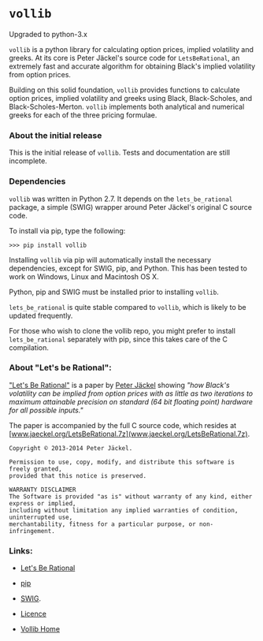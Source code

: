 # `vollib`
Upgraded to python-3.x

`vollib` is a python library for calculating option prices, 
implied volatility and greeks. At its core is Peter Jäckel's 
source code for `LetsBeRational`, an extremely fast and accurate algorithm 
for obtaining Black's implied volatility from option prices.

Building on this solid foundation, `vollib` provides functions 
to calculate option prices, implied volatility and greeks using 
Black, Black-Scholes, and Black-Scholes-Merton. `vollib` 
implements both analytical and numerical greeks for each of the three pricing formulae.

### About the initial release

This is the initial release of `vollib`.  Tests and documentation are still incomplete.

### Dependencies

`vollib` was written in Python 2.7.  It depends on the ```lets_be_rational``` package, a simple (SWIG) wrapper around Peter Jäckel's original C source code.  

To install via pip, type the following:

```
>>> pip install vollib
```

Installing `vollib` via pip will automatically install the necessary dependencies,
except for SWIG, pip, and Python.  This has been tested to work on Windows, Linux and Macintosh OS X.

Python, pip and SWIG must be installed prior to installing ```vollib```. 


`lets_be_rational` is quite stable compared to `vollib`, which is likely to be updated frequently.

For those who wish to clone the vollib repo, you might prefer to install `lets_be_rational` 
separately with pip, since this takes care of the C compilation.

### About "Let's be Rational":

["Let's Be Rational"](http://www.pjaeckel.webspace.virginmedia.com/LetsBeRational.pdf) is a paper by [Peter Jäckel](http://jaeckel.org) showing *"how Black's volatility can be implied from option prices with as little as two iterations to maximum attainable precision on standard (64 bit floating point) hardware for all possible inputs."*

The paper is accompanied by the full C source code, which resides at [www.jaeckel.org/LetsBeRational.7z](www.jaeckel.org/LetsBeRational.7z).

```
Copyright © 2013-2014 Peter Jäckel.

Permission to use, copy, modify, and distribute this software is freely granted,
provided that this notice is preserved.

WARRANTY DISCLAIMER
The Software is provided "as is" without warranty of any kind, either express or implied,
including without limitation any implied warranties of condition, uninterrupted use,
merchantability, fitness for a particular purpose, or non-infringement.
```

### Links:


  * [Let's Be Rational](http://www.pjaeckel.webspace.virginmedia.com/LetsBeRational.pdf)

  *  [pip](https://pypi.python.org/pypi/pip)

  *  [SWIG](http://www.swig.org/download.html).
  
  * [Licence](http://vollib.org/license)

  * [Vollib Home](http://vollib.org)

